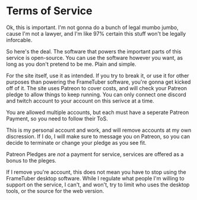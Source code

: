 # Terms of Service

Ok, this is important.  I'm not gonna do a bunch of legal mumbo jumbo, cause I'm not a lawyer, and I'm like 97% certain this stuff won't be legally inforcable.

So here's the deal.  The software that powers the important parts of this service is open-source.  You can use the software however you want, as long as you don't pretend to be me.  Plain and simple.

For the site itself, use it as intended.  If you try to break it, or use it for other purposes than powering the FrameTuber software, you're gonna get kicked off of it.  The site uses Patreon to cover costs, and will check your Patreon pledge to allow things to keep running.  You can only connect one discord and twitch account to your account on this serivce at a time.

You are allowed multiple accounts, but each must have a seperate Patreon Payment, so you need to follow their ToS.

This is my personal account and work, and will remove accounts at my own discression.  If I do, I will make sure to message you on Patreon, so you can decide to terminate or change your pledge as you see fit.

Patreon Pledges are *not* a payment for service, services are offered as a bonus to the pleges.

If I remove you're account, this does not mean you have to stop using the FrameTuber desktop software.  While I regulate what people I'm willing to support on the service, I can't, and won't, try to limit who uses the desktop tools, or the source for the web version.
